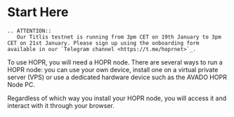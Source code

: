 # Start Here

```eval_rst
.. ATTENTION::
   Our Titlis testnet is running from 3pm CET on 19th January to 3pm CET on 21st January. Please sign up using the onboarding form available in our `Telegram channel <https://t.me/hoprnet>`_.
```

To use HOPR, you will need a HOPR node. There are several ways to run a HOPR node: you can use your own device, install one on a virtual private server (VPS) or use a dedicated hardware device such as the AVADO HOPR Node PC.

Regardless of which way you install your HOPR node, you will access it and interact with it through your browser.
